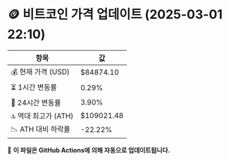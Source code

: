 # 🪙 비트코인 가격 업데이트 (2025-03-01 22:10)

| 항목                | 값 |
|--------------------|----------------|
| 💰 현재 가격 (USD) | $84874.10 |
| ⏳ 1시간 변동률    | 0.29% |
| 📆 24시간 변동률   | 3.90% |
| 🔝 역대 최고가 (ATH) | $109021.48 |
| 📉 ATH 대비 하락률 | -22.22% |

🔄 **이 파일은 GitHub Actions에 의해 자동으로 업데이트됩니다.**
